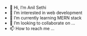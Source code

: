 - 👋 Hi, I’m Anil Sethi
- 👀 I’m interested in web development 
- 🌱 I’m currently learning MERN stack
- 💞️ I’m looking to collaborate on ...
- 📫 How to reach me ...

<!---
AnilDev007/AnilDev007 is a ✨ special ✨ repository because its `README.md` (this file) appears on your GitHub profile.
You can click the Preview link to take a look at your changes.
--->
